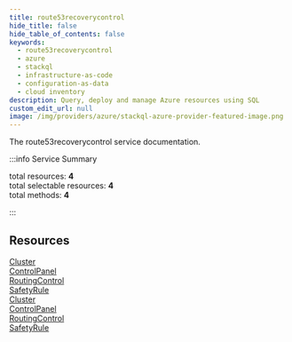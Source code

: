 ```yaml
---
title: route53recoverycontrol
hide_title: false
hide_table_of_contents: false
keywords:
  - route53recoverycontrol
  - azure
  - stackql
  - infrastructure-as-code
  - configuration-as-data
  - cloud inventory
description: Query, deploy and manage Azure resources using SQL
custom_edit_url: null
image: /img/providers/azure/stackql-azure-provider-featured-image.png
---
```


The route53recoverycontrol service documentation.

:::info Service Summary

<div class="row">
<div class="providerDocColumn">
<span>total resources:&nbsp;<b>4</b></span><br />
<span>total selectable resources:&nbsp;<b>4</b></span><br />
<span>total methods:&nbsp;<b>4</b></span><br />
</div>
</div>

:::

## Resources
<div class="row">
<div class="providerDocColumn">
<a href="/providers/azure/route53recoverycontrol/Cluster/">Cluster</a><br />
<a href="/providers/azure/route53recoverycontrol/ControlPanel/">ControlPanel</a><br />
<a href="/providers/azure/route53recoverycontrol/RoutingControl/">RoutingControl</a><br />
<a href="/providers/azure/route53recoverycontrol/SafetyRule/">SafetyRule</a>
</div>
<div class="providerDocColumn">
<a href="/providers/azure/route53recoverycontrol/Cluster/">Cluster</a><br />
<a href="/providers/azure/route53recoverycontrol/ControlPanel/">ControlPanel</a><br />
<a href="/providers/azure/route53recoverycontrol/RoutingControl/">RoutingControl</a><br />
<a href="/providers/azure/route53recoverycontrol/SafetyRule/">SafetyRule</a>
</div>
</div>